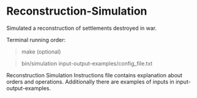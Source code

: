 # Reconstruction-Simulation
Simulated a reconstruction of settlements destroyed in war.

Terminal running order:
>make (optional)

>bin/simulation input-output-examples/config_file.txt

Reconstruction Simulation Instructions file contains explanation about orders and operations. Additionally there are examples of inputs in input-output-examples.
